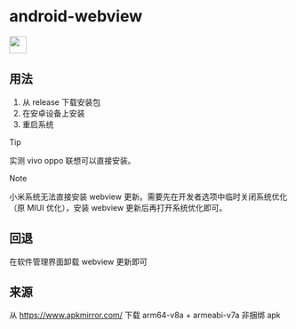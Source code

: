 # android-webview

<a href="https://github.com/Hi-Windom/android-webview/releases">
<img src="https://img.shields.io/github/downloads/Hi-Windom/android-webview/total.svg?style=flat-square&logo=github" height="31"/>
</a>


## 用法

1. 从 release 下载安装包
2. 在安卓设备上安装
3. 重启系统

> [!TIP]
> 实测 vivo oppo 联想可以直接安装。

> [!NOTE]
> 小米系统无法直接安装 webview 更新。需要先在开发者选项中临时关闭系统优化（原 MIUI 优化），安装 webview 更新后再打开系统优化即可。

## 回退

在软件管理界面卸载 webview 更新即可

## 来源

从 https://www.apkmirror.com/ 下载 arm64-v8a + armeabi-v7a 非捆绑 apk
